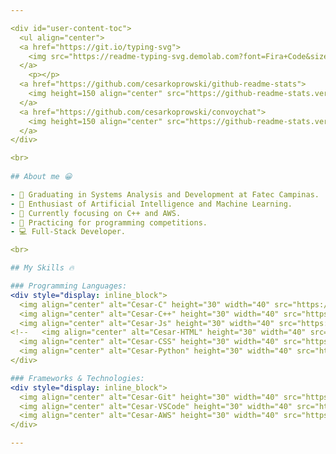 ```yaml
---

<div id="user-content-toc">
  <ul align="center">
  <a href="https://git.io/typing-svg">
    <img src="https://readme-typing-svg.demolab.com?font=Fira+Code&size=32&pause=1000&color=7FFF00&center=true&vCenter=true&width=435&lines=Hello%2C+World!;I'm+Cesar+%3A)" alt="Typing SVG" />
  </a>
    <p></p>
  <a href="https://github.com/cesarkoprowski/github-readme-stats">
    <img height=150 align="center" src="https://github-readme-stats.vercel.app/api?username=cesarkoprowski&theme=chartreuse-dark" />
  </a>
  <a href="https://github.com/cesarkoprowski/convoychat">
    <img height=150 align="center" src="https://github-readme-stats.vercel.app/api/top-langs?username=cesarkoprowski&layout=compact&langs_count=8&card_width=320&theme=chartreuse-dark" />
  </a>
</div>

<br>
  
## About me 😀 

- 📙 Graduating in Systems Analysis and Development at Fatec Campinas.
- 🧠 Enthusiast of Artificial Intelligence and Machine Learning.
- 🌱 Currently focusing on C++ and AWS.
- 🎈 Practicing for programming competitions.
- 💻 Full-Stack Developer.

<br>

## My Skills 🔥

### Programming Languages:
<div style="display: inline_block">
  <img align="center" alt="Cesar-C" height="30" width="40" src="https://raw.githubusercontent.com/devicons/devicon/master/icons/c/c-original.svg">
  <img align="center" alt="Cesar-C++" height="30" width="40" src="https://raw.githubusercontent.com/devicons/devicon/master/icons/cplusplus/cplusplus-original.svg">
  <img align="center" alt="Cesar-Js" height="30" width="40" src="https://raw.githubusercontent.com/devicons/devicon/master/icons/javascript/javascript-plain.svg">
<!--   <img align="center" alt="Cesar-HTML" height="30" width="40" src="https://raw.githubusercontent.com/devicons/devicon/master/icons/html5/html5-original.svg">
  <img align="center" alt="Cesar-CSS" height="30" width="40" src="https://raw.githubusercontent.com/devicons/devicon/master/icons/css3/css3-original.svg"> -->
  <img align="center" alt="Cesar-Python" height="30" width="40" src="https://raw.githubusercontent.com/devicons/devicon/master/icons/python/python-original.svg">
</div>

### Frameworks & Technologies:
<div style="display: inline_block">
  <img align="center" alt="Cesar-Git" height="30" width="40" src="https://raw.githubusercontent.com/devicons/devicon/master/icons/git/git-original.svg">
  <img align="center" alt="Cesar-VSCode" height="30" width="40" src="https://raw.githubusercontent.com/devicons/devicon/master/icons/vscode/vscode-original.svg">
  <img align="center" alt="Cesar-AWS" height="30" width="40" src="https://raw.githubusercontent.com/devicons/devicon/master/icons/amazonwebservices/amazonwebservices-plain-wordmark.svg">
</div>

---
```

